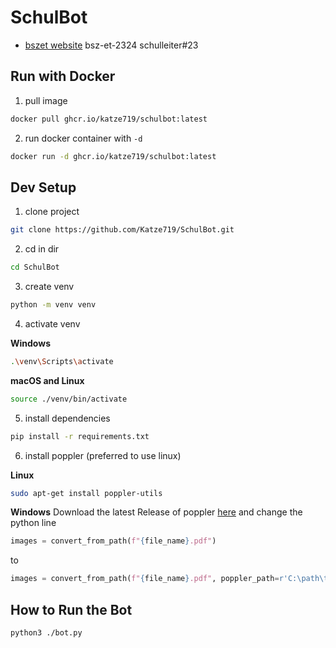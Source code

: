 # SchulBot

- [bszet website](https://geschuetzt.bszet.de/index.php?dir=/Schuelerbereich/BS&sort=name)
bsz-et-2324
schulleiter#23

## Run with Docker

1. pull image
```sh
docker pull ghcr.io/katze719/schulbot:latest
```

2. run docker container with `-d`

```sh
docker run -d ghcr.io/katze719/schulbot:latest
```

## Dev Setup

1. clone project

```sh
git clone https://github.com/Katze719/SchulBot.git
```

2. cd in dir

```sh
cd SchulBot
```

3. create venv

```sh
python -m venv venv
```

4. activate venv

**Windows**
```sh
.\venv\Scripts\activate
```
**macOS and Linux**
```sh
source ./venv/bin/activate
```

5. install dependencies

```sh
pip install -r requirements.txt
```

6. install poppler (preferred to use linux)

**Linux**
```sh
sudo apt-get install poppler-utils
```

**Windows**
Download the latest Release of poppler [here](https://github.com/oschwartz10612/poppler-windows/releases)
and change the python line
```python
images = convert_from_path(f"{file_name}.pdf")
```
to
```python
images = convert_from_path(f"{file_name}.pdf", poppler_path=r'C:\path\to\poppler-23.08.0\Library\bin')
```


## How to Run the Bot

```sh
python3 ./bot.py
```
